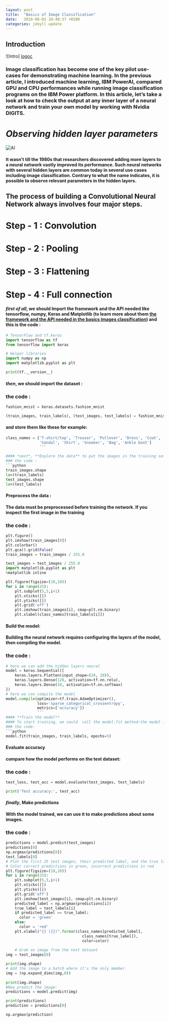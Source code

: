 ```yaml
---
layout: post
title:  "Basics of Image Classification"
date:   2018-08-01 10:48:37 +0100
categories: jekyll update
---
```


## **Introduction**

![Intro] [logoc]

[logoc]: https://chabbiyosr.github.io/images/post2/techniques.jpg


### Image classification has become one of the key pilot use-cases for demonstrating machine learning. In the previous article, I introduced machine learning, IBM PowerAI, compared GPU and CPU performances while running image classification programs on the IBM Power platform. In this article, let’s take a look at how to check the output at any inner layer of a neural network and train your own model by working with Nvidia DIGITS.




# ***Observing hidden layer parameters***
![AI][logo1]

[logo1]: https://chabbiyosr.github.io/images/post2/nn_blog.png 

#### It wasn’t till the 1980s that researchers discovered adding more layers to a neural network vastly improved its performance. Such neural networks with several hidden layers are common today in several use cases including image classification. Contrary to what the name indicates, it is possible to observe relevant parameters in the hidden layers.



## The process of building a Convolutional Neural Network always involves four major steps.

# **Step - 1 : Convolution**
# **Step - 2 : Pooling**
# **Step - 3 : Flattening**
# **Step - 4 : Full connection**




#### *first of all*, we should **Import the framework and the API needed** like tensorflow, numpy, Keras and Matplotlib  (to learn more about them  [the framework and the API needed in the basics images classification](https://github.com/chabbiyosr/chabbiyosr.github.io/blob/master/_posts/2018-08-01-les%20biblioth%C3%A9ques-utilis%C3%A9es-dans-notre-environement-de-travail.markdown)) and this is the code  :


```python
# TensorFlow and tf.keras
import tensorflow as tf
from tensorflow import keras

# Helper libraries
import numpy as np
import matplotlib.pyplot as plt

print(tf.__version__)
``` 

#### *then*, we should **import the dataset** :
### the code :
```python
fashion_mnist = keras.datasets.fashion_mnist

(train_images, train_labels), (test_images, test_labels) = fashion_mnist.load_data()
````
#### and store them like these for example:
```python
class_names = ['T-shirt/top', 'Trouser', 'Pullover', 'Dress', 'Coat', 
               'Sandal', 'Shirt', 'Sneaker', 'Bag', 'Ankle boot']
               ```

#### *next*, **Explore the data** to put the images in the training set :
### the code :
```python
train_images.shape
len(train_labels)
test_images.shape
len(test_labels)
```

#### **Preprocess the data** : 
#### The data must be preprocessed before training the network. If you inspect the first image in the training

### the code :

```python
plt.figure()
plt.imshow(train_images[0])
plt.colorbar()
plt.gca().grid(False)
train_images = train_images / 255.0

test_images = test_images / 255.0
import matplotlib.pyplot as plt
%matplotlib inline

plt.figure(figsize=(10,10))
for i in range(25):
    plt.subplot(5,5,i+1)
    plt.xticks([])
    plt.yticks([])
    plt.grid('off')
    plt.imshow(train_images[i], cmap=plt.cm.binary)
    plt.xlabel(class_names[train_labels[i]])

```

#### **Build the model**:
#### Building the neural network requires configuring the layers of the model, then compiling the model.

### the code :

```python
# here we can add the hidden layers neural
model = keras.Sequential([
    keras.layers.Flatten(input_shape=(28, 28)),
    keras.layers.Dense(128, activation=tf.nn.relu),
    keras.layers.Dense(10, activation=tf.nn.softmax)
])
# here we can compile the model 
model.compile(optimizer=tf.train.AdamOptimizer(), 
              loss='sparse_categorical_crossentropy',
              metrics=['accuracy']) 
              ```
#### **Train the model**
#### To start training, we sould  call the model.fit method—the model is "fit" to the training data:
### the code:
```python
model.fit(train_images, train_labels, epochs=5)
```

#### **Evaluate accuracy**
#### compare how the model performs on the test dataset:

### the code :
```python
test_loss, test_acc = model.evaluate(test_images, test_labels)

print('Test accuracy:', test_acc)
```

#### *finally*, **Make predictions**
#### With the model trained, we can use it to make predictions about some images. 
### the code :
```python
predictions = model.predict(test_images)
predictions[0]
np.argmax(predictions[0])
test_labels[0]
# Plot the first 25 test images, their predicted label, and the true label
# Color correct predictions in green, incorrect predictions in red
plt.figure(figsize=(10,10))
for i in range(25):
    plt.subplot(5,5,i+1)
    plt.xticks([])
    plt.yticks([])
    plt.grid('off')
    plt.imshow(test_images[i], cmap=plt.cm.binary)
    predicted_label = np.argmax(predictions[i])
    true_label = test_labels[i]
    if predicted_label == true_label:
      color = 'green'
    else:
      color = 'red'
    plt.xlabel("{} ({})".format(class_names[predicted_label], 
                                  class_names[true_label]),
                                  color=color)
      
    # Grab an image from the test dataset
img = test_images[0]

print(img.shape)
# Add the image to a batch where it's the only member.
img = (np.expand_dims(img,0))
​
print(img.shape)
#Now predict the image:
predictions = model.predict(img)

print(predictions)
prediction = predictions[0]

np.argmax(prediction)
```

